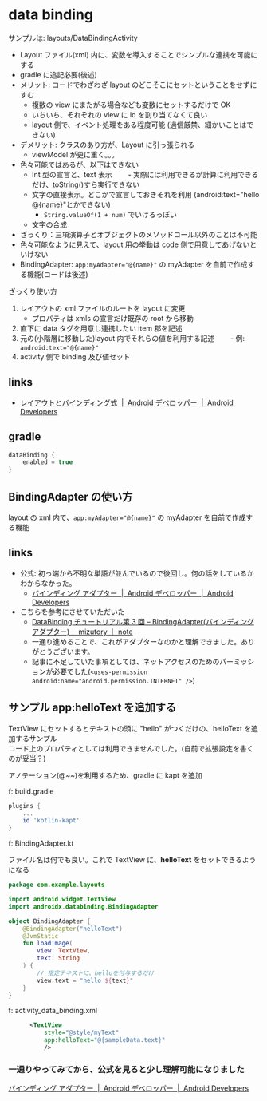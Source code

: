 # data binding

サンプルは: layouts/DataBindingActivity

- Layout ファイル(xml) 内に、変数を導入することでシンプルな連携を可能にする
- gradle に追記必要(後述)
- メリット: コードでわざわざ layout のどこそこにセットということをせずにすむ
  - 複数の view にまたがる場合なども変数にセットするだけで OK
  - いちいち、それぞれの view に id を割り当てなくて良い
  - layout 側で、イベント処理をある程度可能 (過信厳禁、細かいことはできない)
- デメリット: クラスのあり方が、Layout に引っ張られる
  - viewModel が更に重く。。。
- 色々可能ではあるが、以下はできない
  - Int 型の宣言と、text 表示
    　　- 実際には利用できるが計算に利用できるだけ、toString()すら実行できない
  - 文字の直接表示。どこかで宣言しておきそれを利用 (android:text="hello @{name}"とかできない)
    - `String.valueOf(1 + num)` でいけるっぽい
  - 文字の合成
- ざっくり：三項演算子とオブジェクトのメソッドコール以外のことは不可能
- 色々可能なように見えて、layout 用の挙動は code 側で用意してあげないといけない
- BindingAdapter: `app:myAdapter="@{name}"` の myAdapter を自前で作成する機能(コードは後述)

ざっくり使い方

1. レイアウトの xml ファイルのルートを layout に変更
   - プロパティは xmls の宣言だけ既存の root から移動
2. 直下に data タグを用意し連携したい item 郡を記述
3. 元の(小階層に移動した)layout 内でそれらの値を利用する記述
   　　- 例: `android:text="@{name}"`
4. activity 側で binding 及び値セット

## links

- [レイアウトとバインディング式  |  Android デベロッパー  |  Android Developers](https://developer.android.com/topic/libraries/data-binding/expressions?hl=ja)

## gradle

```gradle
dataBinding {
    enabled = true
}
```

## BindingAdapter の使い方

layout の xml 内で、`app:myAdapter="@{name}"` の myAdapter を自前で作成する機能

## links

- 公式: 初っ端から不明な単語が並んでいるので後回し。何の話をしているかわからなかった。
  - [バインディング アダプター  \|  Android デベロッパー  \|  Android Developers](https://developer.android.com/topic/libraries/data-binding/binding-adapters?hl=ja)
- こちらを参考にさせていただいた
  - [DataBinding チュートリアル第 3 回 – BindingAdapter\(バインディングアダプター\)｜ mizutory ｜ note](https://note.com/mizutory/n/nd6d07e198974)
  - 一通り進めることで、これがアダプターなのかと理解できました。ありがとうございます。
  - 記事に不足していた事項としては、ネットアクセスのためのパーミッションが必要でした(`<uses-permission android:name="android.permission.INTERNET" />`)

## サンプル app:helloText を追加する

TextView にセットするとテキストの頭に "hello" がつくだけの、helloText を追加するサンプル  
コード上のプロパティとしては利用できませんでした。(自前で拡張設定を書くのが妥当？)

アノテーション(@~~)を利用するため、gradle に kapt を追加

f: build.gradle

```gradle
plugins {
    ...
    id 'kotlin-kapt'
}
```

f: BindingAdapter.kt

ファイル名は何でも良い。これで TextView に、**helloText** をセットできるようになる

```kt
package com.example.layouts

import android.widget.TextView
import androidx.databinding.BindingAdapter

object BindingAdapter {
    @BindingAdapter("helloText")
    @JvmStatic
    fun loadImage(
        view: TextView,
        text: String
    ) {
        // 指定テキストに、helloを付与するだけ
        view.text = "hello ${text}"
    }
}
```

f: activity_data_binding.xml

```xml
      <TextView
          style="@style/myText"
          app:helloText="@{sampleData.text}"
          />
```

### 一通りやってみてから、公式を見ると少し理解可能になりました

[バインディング アダプター  \|  Android デベロッパー  \|  Android Developers](https://developer.android.com/topic/libraries/data-binding/binding-adapters?hl=ja)
